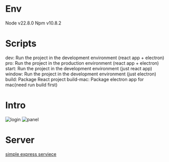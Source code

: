 # Env

Node v22.8.0
Npm v10.8.2

# Scripts

dev: Run the project in the development environment (react app + electron)
pro: Run the project in the production environment (react app + electron)
start: Run the project in the development environment (just react app)
window: Run the project in the development environment (just electron)
build: Package React project
build-mac: Package electron app for mac(need run build first)

# Intro

<img src="https://i.ibb.co/ssRxqdn/login.png" alt="login" border="0" />

<img src="https://i.ibb.co/jzDrt0V/panel.png" alt="panel" border="0" />

# Server

[simple express serviece](https://github.com/TaylorTang12138/todo_list_service)
